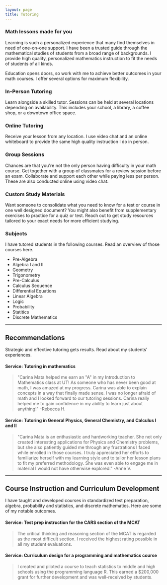 ```yaml
---
layout: page
title: Tutoring
---
```



### Math lessons made for you

Learning is such a personalized experience that many find themselves in need of one-on-one support. I have been a trusted guide through the mathematical studies of students from a broad range of backgrounds. I provide high quality, personalized mathematics instruction to fit the needs of students of all kinds.

Education opens doors, so work with me to achieve better outcomes in your math courses. I offer several options for maximum flexibility.

### In-Person Tutoring


Learn alongside a skilled tutor. Sessions can be held at several locations depending on availability. This includes your school, a library, a coffee shop, or a downtown office space.


### Online Tutoring

Receive your lesson from any location. I use video chat and an online whiteboard to provide the same high quality instruction I do in person. 


### Group Sessions 

Chances are that you're not the only person having difficulty in your math course. Get together with a group of classmates for a review session before an exam. Collaborate and support each other while paying less per person. These are also conducted online using video chat.


### Custom Study Materials 


Want someone to consolidate what you need to know for a test or course in one well designed document? You might also benefit from supplementary exercises to practice for a quiz or test. Reach out to get study resources tailored to your exact needs for more efficient studying.  


### Subjects 

I have tutored students in the following courses. Read an overview of those courses here.


* Pre-Algebra
* Algebra I and II 
* Geometry
* Trigonometry
* Pre-Calculus
* Calculus Sequence
* Differential Equations
* Linear Algebra
* Logic
* Probability
* Statitics
* Discrete Mathematics


* * * 

## Recommendations


Strategic and effective tutoring gets results. Read about my students' experiences. 


#### Service: Tutoring in mathematics

> "Carina Mata helped me earn an "A" in my Introduction to Mathematics class at UT!  As someone who has never been good at math, I was amazed at my progress. Carina was able to explain concepts in a way that finally made sense.  I was no longer afraid of math and I looked forward to our tutoring sessions. Carina really helped me to gain confidence in my ability to learn just about anything!"  -Rebecca H.


#### Service: Tutoring in General Physics, General Chemistry, and Calculus I and II


> "Carina Mata is an enthusiastic and hardworking teacher. She not only created interesting applications for Physics and Chemistry problems, but she also patiently guided me through any frustrations I faced while enrolled in those courses. I truly appreciated her efforts to familiarize herself with my learning style and to tailor her lesson plans to fit my preferred methodology. She was even able to engage me in material I would not have otherwise explored."  -Anne V.


*** 

## Course Instruction and Curriculum Development

I have taught and developed courses in standardized test preparation, algebra, probability and statistics, and discrete mathematics. Here are some of my notable outcomes. 


#### Service: Test prep instruction for the CARS section of the MCAT 

> The critical thinking and reasoning section of the MCAT is regarded as the most difficult section. I received the highest rating possible in all my student evaluations. 


#### Service: Curriculum design for a programming and mathematics course


> I created and piloted a course to teach statistics to middle and high schools using the programming language R. This earned a $200,000 grant for further development and was well-received by students. 





